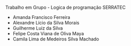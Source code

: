 Trabalho em Grupo - Logica de programação SERRATEC


-	Amanda Francisco Ferreira
-	Alexandre Lício da Silva Morais
-	Guilherme Luiz da Silva
-	Felipe Costa Viana de Oliva Maya
-	Camila Lima de Medeiros Silva Machado
